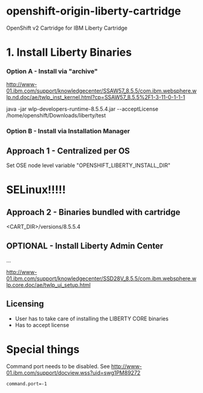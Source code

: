 # openshift-origin-liberty-cartridge
OpenShift v2 Cartridge for IBM Liberty Cartridge

# 1. Install Liberty Binaries
### Option A - Install via "archive"
http://www-01.ibm.com/support/knowledgecenter/SSAW57_8.5.5/com.ibm.websphere.wlp.nd.doc/ae/twlp_inst_kernel.html?cp=SSAW57_8.5.5%2F1-3-11-0-1-1-1



java -jar wlp-developers-runtime-8.5.5.4.jar --acceptLicense /home/openshift/Downloads/liberty/test

### Option B - Install via Installation Manager


## Approach 1 - Centralized per OS

Set OSE node level variable "OPENSHIFT_LIBERTY_INSTALL_DIR"

# SELinux!!!!!

## Approach 2 - Binaries bundled with cartridge

<CART_DIR>/versions/8.5.5.4


## OPTIONAL - Install Liberty Admin Center
...

http://www-01.ibm.com/support/knowledgecenter/SSD28V_8.5.5/com.ibm.websphere.wlp.core.doc/ae/twlp_ui_setup.html

## Licensing
- User has to take care of installing the LIBERTY CORE binaries
- Has to accept license


# Special things
Command port needs to be disabled. See http://www-01.ibm.com/support/docview.wss?uid=swg1PM89272
```
command.port=-1
```
